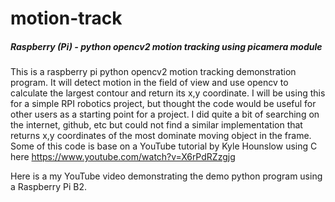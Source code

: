 # motion-track
##### Raspberry (Pi) - python opencv2 motion tracking using picamera module

This is a raspberry pi python opencv2 motion tracking demonstration program.
It will detect motion in the field of view and use opencv to calculate the
largest contour and return its x,y coordinate.  I will be using this for
a simple RPI robotics project, but thought the code would be useful for 
other users as a starting point for a project.  I did quite a bit of 
searching on the internet, github, etc but could not find a similar
implementation that returns x,y coordinates of the most dominate moving 
object in the frame.  Some of this code is base on a YouTube tutorial by
Kyle Hounslow using C here  https://www.youtube.com/watch?v=X6rPdRZzgjg

Here is a my YouTube video demonstrating the demo python program using a 
Raspberry Pi B2.

  
